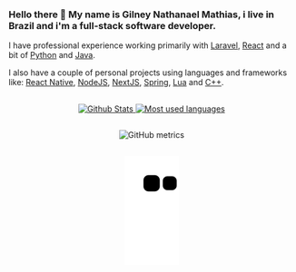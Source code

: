 ### Hello there 👋 My name is Gilney Nathanael Mathias, i live in Brazil and i'm a full-stack software developer. 

I have professional experience working primarily with [Laravel](https://laravel.com/), [React](https://react.dev/) and a bit of [Python](https://www.python.org/) and [Java](https://www.java.com/).

I also have a couple of personal projects using languages and frameworks like: [React Native](https://reactnative.dev/), [NodeJS](https://nodejs.org/), [NextJS](https://nextjs.org/), [Spring](https://spring.io/), [Lua](https://www.lua.org/) and [C++](https://learn.microsoft.com/en-us/cpp/cpp/?view=msvc-170).

## 

<p align="center">
  <a href="https://github.com/nogenem">
    <img height="180em" alt="Github Stats" src="https://github-readme-stats.vercel.app/api?username=nogenem&show_icons=true&theme=dracula&count_private=true"/>
    <img height="180em" alt="Most used languages" src="https://github-readme-stats.vercel.app/api/top-langs/?username=nogenem&layout=compact&langs_count=7&theme=dracula"/> 
  </a>
</p>

##

<p align="center">
  <img alt="GitHub metrics" src="https://metrics.lecoq.io/nogenem"/>
</p>

##

<p align="center">
  <img alt="Snake animation" src="https://github.com/nogenem/nogenem/blob/output/github-contribution-grid-snake.svg"/>
</p>
